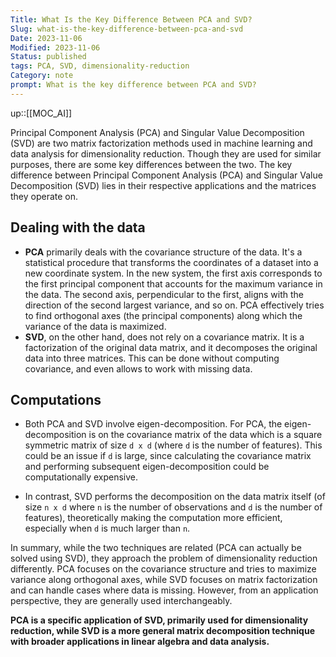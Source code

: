 ```yaml
---
Title: What Is the Key Difference Between PCA and SVD?
Slug: what-is-the-key-difference-between-pca-and-svd
Date: 2023-11-06
Modified: 2023-11-06
Status: published
tags: PCA, SVD, dimensionality-reduction 
Category: note
prompt: What is the key difference between PCA and SVD?
---
```


up::[[MOC_AI]]

Principal Component Analysis (PCA) and Singular Value Decomposition (SVD) are two matrix factorization methods used in machine learning and data analysis for dimensionality reduction. Though they are used for similar purposes, there are some key differences between the two. The key difference between Principal Component Analysis (PCA) and Singular Value Decomposition (SVD) lies in their respective applications and the matrices they operate on.

## Dealing with the data

- **PCA** primarily deals with the covariance structure of the data. It's a statistical procedure that transforms the coordinates of a dataset into a new coordinate system. In the new system, the first axis corresponds to the first principal component that accounts for the maximum variance in the data. The second axis, perpendicular to the first, aligns with the direction of the second largest variance, and so on. PCA effectively tries to find orthogonal axes (the principal components) along which the variance of the data is maximized.
- **SVD**, on the other hand, does not rely on a covariance matrix. It is a factorization of the original data matrix, and it decomposes the original data into three matrices. This can be done without computing covariance, and even allows to work with missing data.

## Computations
  
- Both PCA and SVD involve eigen-decomposition. For PCA, the eigen-decomposition is on the covariance matrix of the data which is a square symmetric matrix of size `d x d` (where `d` is the number of features). This could be an issue if `d` is large, since calculating the covariance matrix and performing subsequent eigen-decomposition could be computationally expensive.

- In contrast, SVD performs the decomposition on the data matrix itself (of size `n x d` where `n` is the number of observations and `d` is the number of features), theoretically making the computation more efficient, especially when `d` is much larger than `n`.

In summary, while the two techniques are related (PCA can actually be solved using SVD), they approach the problem of dimensionality reduction differently. PCA focuses on the covariance structure and tries to maximize variance along orthogonal axes, while SVD focuses on matrix factorization and can handle cases where data is missing. However, from an application perspective, they are generally used interchangeably.

**PCA is a specific application of SVD, primarily used for dimensionality reduction, while SVD is a more general matrix decomposition technique with broader applications in linear algebra and data analysis.**
